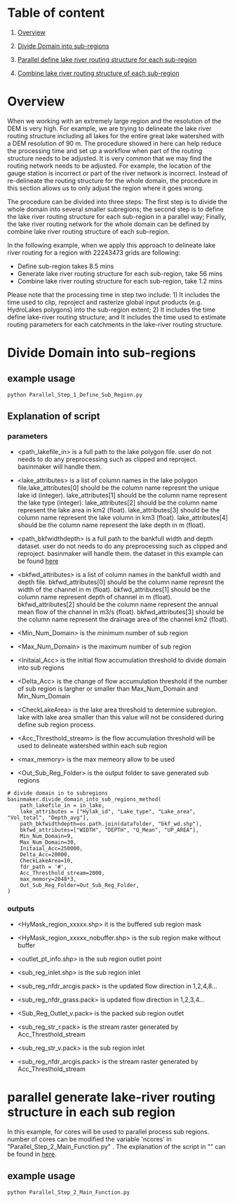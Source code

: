 # Table of content 
1. [Overview]()

2. [Divide Domain into sub-regions]()

3. [Parallel define lake river routing structure for each sub-region]()

4. [Combine lake river routing structure of each sub-region]()

# Overview

When we working with an extremely large region and the resolution of the DEM is very high. For example, we are trying to delineate the lake river routing structure including all lakes for the entire great lake watershed with a DEM resolution of 90 m. The procedure showed in here can help reduce the processing time and set up a workflow when part of the routing structure needs to be adjusted. It is very common that we may find the routing network needs to be adjusted. For example, the location of the gauge station is incorrect or part of the river network is incorrect. Instead of re-delineate the routing structure for the whole domain, the procedure in this section allows us to only adjust the region where it goes wrong. 

The procedure can be divided into three steps: The first step is to divide the whole domain into several smaller subregions; the second step is to define the lake river routing structure for each sub-region in a parallel way; Finally, the lake river routing network for the whole domain can be defined by combine lake river routing structure of each sub-region. 

In the following example, when we apply this approach to delineate lake river routing for a region with 22243473 grids are following:

- Define sub-region takes 8.5 mins  
- Generate lake river routing structure for each sub-region, take 56 mins 
- Combine lake river routing structure for each sub-region, take 1.2 mins 

Please note that the processing time in step two include: 1) It includes the time used to clip, reproject and rasterize global input products (e.g. HydroLakes polygons) into the sub-region extent; 2) It includes the time define lake-river routing structure; and It includes the time used to estimate routing parameters for each catchments in the lake-river routing structure.  
  
# Divide Domain into sub-regions

## example usage 
```
python Parallel_Step_1_Define_Sub_Region.py
```
## Explanation of script

### parameters
* \<path_lakefile_in\> 
      is a full path to the lake polygon file. user do not needs to do any preprocessing such as clipped and reproject. basinmaker will handle them. 

* \<lake_attributes\> 
      is a list of column names in the lake polygon file.lake_attributes[0] should be the column name represnt the unique lake id (integer). lake_attributes[1] should be the column name represent the lake type (integer). lake_attributes[2] should be the column name represent the lake area in km2 (float). lake_attributes[3] should be the column name represent the lake volumn in km3 (float). lake_attributes[4] should be the column name represent the lake depth in m (float).
      
* \<path_bkfwidthdepth\> 
      is a full path to the bankfull width and depth dataset. user do not needs to do any preprocessing such as clipped and reproject. basinmaker will handle them. the dataset in this example can be found [here](https://agupubs.onlinelibrary.wiley.com/doi/full/10.1002/wrcr.20440) 

* \<bkfwd_attributes\> 
      is a list of column names in the bankfull width and depth file. bkfwd_attributes[0] should be the column name represnt the width of the channel in m (float). bkfwd_attributes[1] should be the column name represent depth of channel in m (float). bkfwd_attributes[2] should be the column name represent the annual mean flow of the channel in m3/s (float). bkfwd_attributes[3] should be the column name represent the drainage area of the channel km2 (float).
      
* \<Min_Num_Domain\> 
      is the minimum number of sub region 

* \<Max_Num_Domain\> 
      is the maximum number of sub region  

* \<Initaial_Acc\> 
      is the initial flow accumulation threshold to divide domain into sub regions 

* \<Delta_Acc\> 
      is the change of flow accumulation threshold if the number of sub region is largher or smaller than Max_Num_Domain and Min_Num_Domain

* \<CheckLakeArea\> 
      is the lake area threshold to determine subregion. lake with lake area smaller than this value will not be considered during define sub region process.  

* \<Acc_Thresthold_stream\> 
      is the flow accumulation threshold will be used to delineate watershed within each sub region 

* \<max_memory\> 
       is the max memeory allow to be used     
      
* \<Out_Sub_Reg_Folder\> 
      is the output folder to save generated sub regions              
      
```
# divide domain in to subregions 
basinmaker.divide_domain_into_sub_regions_method(
    path_lakefile_in = in_lake,
    lake_attributes = ["Hylak_id", "Lake_type", "Lake_area", "Vol_total", "Depth_avg"],
    path_bkfwidthdepth=os.path.join(datafolder, "bkf_wd.shp"),
    bkfwd_attributes=["WIDTH", "DEPTH", "Q_Mean", "UP_AREA"],
    Min_Num_Domain=9,
    Max_Num_Domain=30,
    Initaial_Acc=250000,
    Delta_Acc=20000,
    CheckLakeArea=10,
    fdr_path = '#',
    Acc_Thresthold_stream=2000,
    max_memory=2048*3,
    Out_Sub_Reg_Folder=Out_Sub_Reg_Folder,
)
```

### outputs  
* \<HyMask_region_xxxxx.shp\> 
      it is the buffered sub region mask   

* \<HyMask_region_xxxxx_nobuffer.shp\> 
      is the sub region make without buffer 

* \<outlet_pt_info.shp\> 
      is the sub region outlet point   

* \<sub_reg_inlet.shp\> 
      is the sub region inlet  

* \<sub_reg_nfdr_arcgis.pack\> 
      is the updated flow direction in 1,2,4,8...              

* \<sub_reg_nfdr_grass.pack\> 
      is updated flow direction in 1,2,3,4...   

* \<Sub_Reg_Outlet_v.pack\> 
      is the packed sub region outlet   

* \<sub_reg_str_r.pack\> 
      is the stream raster generated by Acc_Thresthold_stream   

* \<sub_reg_str_v.pack\> 
      is the sub region inlet  

* \<sub_reg_nfdr_arcgis.pack\> 
      is the stream raster generated by Acc_Thresthold_stream              



# parallel generate lake-river routing structure in each sub region 

In this example, for cores will be used to parallel process sub regions. number of cores can be modified the variable 'ncores' in "Parallel_Step_2_Main_Function.py" . 
The explanation of the script in "" can be found in [here](https://github.com/dustming/basinmaker/tree/master/examples/wathershed_delineation_merit_90m_dem).  

## example usage 
```
python Parallel_Step_2_Main_Function.py
```



